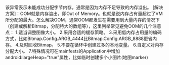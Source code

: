 该异常表示未能成功分配字节内存，通常是因为内存不足导致的内存溢出。
[解决方案]：OOM就是内存溢出，即Out of Memory。也就是说内存占有量超过了VM所分配的最大。怎么解决OOM，通常OOM都发生在需要用到大量内存的情况下（创建或解析Bitmap，分配特大的数组等），这里列举常见避免OOM的几个注意点：
1.适当调整图像大小。
2.采用合适的缓存策略。
3.采用低内存占用量的编码方式，比如Bitmap.Config.ARGB_4444比Bitmap.Config.ARGB_8888更省内存。
4.及时回收Bitmap。
5.不要在循环中创建过多的本地变量。
6.自定义对内存分配大小。
7.特殊情况可在mainfests的Application中增加 android:largeHeap="true"属性，比如临时创建多个小图片(地图marker)